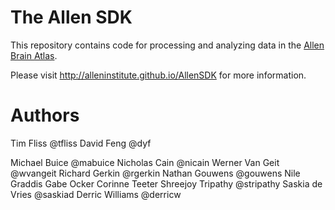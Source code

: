 # The Allen SDK

This repository contains code for processing and analyzing data
in the [Allen Brain Atlas](http://brain-map.org/).

Please visit http://alleninstitute.github.io/AllenSDK for more information.

# Authors

Tim Fliss @tfliss
David Feng @dyf

Michael Buice @mabuice
Nicholas Cain @nicain
Werner Van Geit @wvangeit
Richard Gerkin @rgerkin
Nathan Gouwens @gouwens
Nile Graddis
Gabe Ocker
Corinne Teeter
Shreejoy Tripathy @stripathy
Saskia de Vries @saskiad
Derric Williams @derricw

